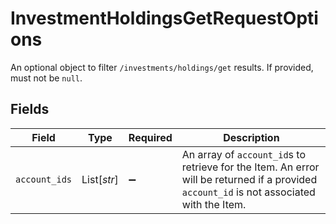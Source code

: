 # InvestmentHoldingsGetRequestOptions

An optional object to filter `/investments/holdings/get` results. If provided, must not be `null`.


## Fields

| Field                                                                                                                                     | Type                                                                                                                                      | Required                                                                                                                                  | Description                                                                                                                               |
| ----------------------------------------------------------------------------------------------------------------------------------------- | ----------------------------------------------------------------------------------------------------------------------------------------- | ----------------------------------------------------------------------------------------------------------------------------------------- | ----------------------------------------------------------------------------------------------------------------------------------------- |
| `account_ids`                                                                                                                             | List[*str*]                                                                                                                               | :heavy_minus_sign:                                                                                                                        | An array of `account_id`s to retrieve for the Item. An error will be returned if a provided `account_id` is not associated with the Item. |
